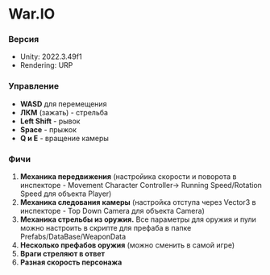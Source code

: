# War.IO

### Версия
- Unity: 2022.3.49f1
- Rendering: URP

### Управление
- **WASD** для перемещения
- **ЛКМ** (зажать) - стрельба
- **Left Shift** - рывок
- **Space** - прыжок
- **Q и E** - вращение камеры

### Фичи
1. **Механика передвижения** (настройика скорости и поворота в инспекторе - Movement Character Controller-> Running Speed/Rotation Speed для объекта Player)
2. **Механика следования камеры** (настройка отступа через Vector3 в инспекторе - Top Down Camera для объекта Camera)
3. **Механика стрельбы из оружия.** Все параметры для оружия и пули можно настроить в скрипте для префаба в папке Prefabs/DataBase/WeaponData
4. **Несколько префабов оружия** (можно сменить в самой игре)
5. **Враги стреляют в ответ**
6. **Разная скорость персонажа**
